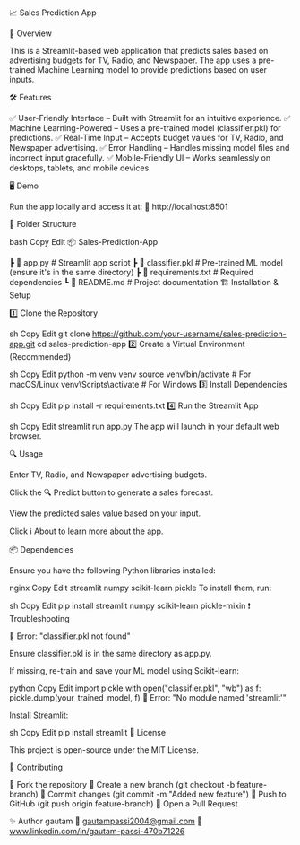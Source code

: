 📈 Sales Prediction App

🚀 Overview

This is a Streamlit-based web application that predicts sales based on advertising budgets for TV, Radio, and Newspaper. The app uses a pre-trained Machine Learning model to provide predictions based on user inputs.

🛠 Features

✅ User-Friendly Interface – Built with Streamlit for an intuitive experience.
✅ Machine Learning-Powered – Uses a pre-trained model (classifier.pkl) for predictions.
✅ Real-Time Input – Accepts budget values for TV, Radio, and Newspaper advertising.
✅ Error Handling – Handles missing model files and incorrect input gracefully.
✅ Mobile-Friendly UI – Works seamlessly on desktops, tablets, and mobile devices.

🖥 Demo

Run the app locally and access it at:
🔗 http://localhost:8501

📂 Folder Structure

bash
Copy
Edit
📦 Sales-Prediction-App

 ┣ 📜 app.py              # Streamlit app script
 ┣ 📜 classifier.pkl      # Pre-trained ML model (ensure it's in the same directory)
 ┣ 📜 requirements.txt    # Required dependencies
 ┗ 📜 README.md           # Project documentation
🏗 Installation & Setup

1️⃣ Clone the Repository

sh
Copy
Edit
git clone https://github.com/your-username/sales-prediction-app.git
cd sales-prediction-app
2️⃣ Create a Virtual Environment (Recommended)

sh
Copy
Edit
python -m venv venv
source venv/bin/activate  # For macOS/Linux
venv\Scripts\activate     # For Windows
3️⃣ Install Dependencies

sh
Copy
Edit
pip install -r requirements.txt
4️⃣ Run the Streamlit App

sh
Copy
Edit
streamlit run app.py
The app will launch in your default web browser.

🔍 Usage

Enter TV, Radio, and Newspaper advertising budgets.

Click the 🔍 Predict button to generate a sales forecast.

View the predicted sales value based on your input.

Click ℹ️ About to learn more about the app.

📦 Dependencies

Ensure you have the following Python libraries installed:

nginx
Copy
Edit
streamlit
numpy
scikit-learn
pickle
To install them, run:

sh
Copy
Edit
pip install streamlit numpy scikit-learn pickle-mixin
❗ Troubleshooting

🔴 Error: "classifier.pkl not found"

Ensure classifier.pkl is in the same directory as app.py.

If missing, re-train and save your ML model using Scikit-learn:

python
Copy
Edit
import pickle
with open("classifier.pkl", "wb") as f:
    pickle.dump(your_trained_model, f)
🔴 Error: "No module named 'streamlit'"

Install Streamlit:

sh
Copy
Edit
pip install streamlit
📝 License

This project is open-source under the MIT License.

🙌 Contributing

🔹 Fork the repository
🔹 Create a new branch (git checkout -b feature-branch)
🔹 Commit changes (git commit -m "Added new feature")
🔹 Push to GitHub (git push origin feature-branch)
🔹 Open a Pull Request

✨ Author
gautam
📧 gautampassi2004@gmail.com
🔗 www.linkedin.com/in/gautam-passi-470b71226


